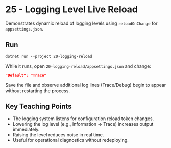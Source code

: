 # 25 - Logging Level Live Reload

Demonstrates dynamic reload of logging levels using `reloadOnChange` for `appsettings.json`.

## Run

```pwsh
dotnet run --project 20-logging-reload
```

While it runs, open `20-logging-reload/appsettings.json` and change:

```json
"Default": "Trace"
```

Save the file and observe additional log lines (Trace/Debug) begin to appear without restarting the process.

## Key Teaching Points

* The logging system listens for configuration reload token changes.
* Lowering the log level (e.g., Information -> Trace) increases output immediately.
* Raising the level reduces noise in real time.
* Useful for operational diagnostics without redeploying.

